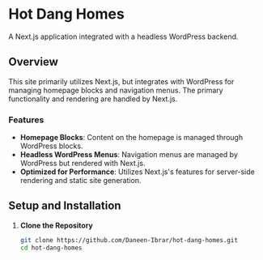 # Hot Dang Homes

A Next.js application integrated with a headless WordPress backend. 

## Overview

This site primarily utilizes Next.js, but integrates with WordPress for managing homepage blocks and navigation menus. The primary functionality and rendering are handled by Next.js.

### Features

- **Homepage Blocks**: Content on the homepage is managed through WordPress blocks.
- **Headless WordPress Menus**: Navigation menus are managed by WordPress but rendered with Next.js.
- **Optimized for Performance**: Utilizes Next.js's features for server-side rendering and static site generation.

## Setup and Installation

1. **Clone the Repository**

   ```bash
   git clone https://github.com/Daneen-Ibrar/hot-dang-homes.git
   cd hot-dang-homes
